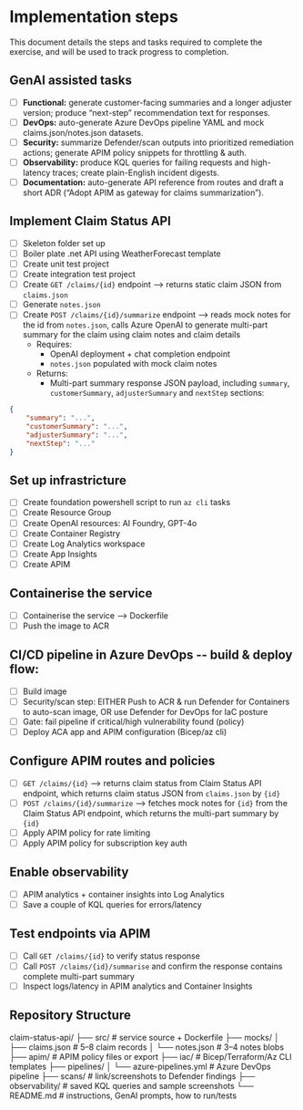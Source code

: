 # Implementation steps
This document details the steps and tasks required to complete the exercise, and will be used to track progress to completion.

## GenAI assisted tasks
- [ ] **Functional:** generate customer-facing summaries and a longer adjuster version; produce “next-step” recommendation text for responses.
- [ ] **DevOps:** auto-generate Azure DevOps pipeline YAML and mock claims.json/notes.json datasets.
- [ ] **Security:** summarize Defender/scan outputs into prioritized remediation actions; generate APIM policy snippets for throttling & auth.
- [ ] **Observability:** produce KQL queries for failing requests and high-latency traces; create plain-English incident digests.
- [ ] **Documentation:** auto-generate API reference from routes and draft a short ADR (“Adopt APIM as gateway for claims summarization”).

## Implement Claim Status API
- [ ] Skeleton folder set up
- [ ] Boiler plate .net API using WeatherForecast template
- [ ] Create unit test project
- [ ] Create integration test project
- [ ] Create `GET /claims/{id}` endpoint --> returns static claim JSON from `claims.json`
- [ ] Generate `notes.json`
- [ ] Create `POST /claims/{id}/summarize` endpoint --> reads mock notes for the id from `notes.json`, calls Azure OpenAI to generate multi-part summary for the claim using claim notes and claim details
    - Requires:
        - OpenAI deployment + chat completion endpoint
        - `notes.json` populated with mock claim notes
    - Returns:
        - Multi-part summary response JSON payload, including `summary`, `customerSummary`, `adjusterSummary` and `nextStep` sections:
```json 
{
    "summary": "...",
    "customerSummary": "...",
    "adjusterSummary": "...",
    "nextStep": "..."
}
```

## Set up infrastricture
- [ ] Create foundation powershell script to run `az cli` tasks
- [ ] Create Resource Group
- [ ] Create OpenAI resources: AI Foundry, GPT-4o
- [ ] Create Container Registry
- [ ] Create Log Analytics workspace
- [ ] Create App Insights
- [ ] Create APIM

## Containerise the service
- [ ] Containerise the service --> Dockerfile
- [ ] Push the image to ACR

## CI/CD pipeline in Azure DevOps -- build & deploy flow:
- [ ] Build image
- [ ] Security/scan step: EITHER Push to ACR & run Defender for Containers to auto-scan image, OR use Defender for DevOps for IaC posture
- [ ] Gate: fail pipeline if critical/high vulnerability found (policy)
- [ ] Deploy ACA app and APIM configuration (Bicep/az cli)

## Configure APIM routes and policies
- [ ] `GET /claims/{id}` --> returns claim status from Claim Status API endpoint, which returns claim status JSON from `claims.json` by `{id}`
- [ ] `POST /claims/{id}/summarize` --> fetches mock notes for `{id}` from the Claim Status API endpoint, which  returns the multi-part summary by `{id}`
- [ ] Apply APIM policy for rate limiting
- [ ] Apply APIM policy for subscription key auth

## Enable observability
- [ ] APIM analytics + container insights into Log Analytics
- [ ] Save a couple of KQL queries for errors/latency

## Test endpoints via APIM
- [ ] Call `GET /claims/{id}` to verify status response
- [ ] Call `POST /claims/{id}/summarise` and confirm the response contains complete multi-part summary
- [ ] Inspect logs/latency in APIM analytics and Container Insights 

## Repository Structure
claim-status-api/
├── src/                     # service source + Dockerfile
├── mocks/
│   ├── claims.json          # 5–8 claim records
│   └── notes.json           # 3–4 notes blobs
├── apim/                    # APIM policy files or export
├── iac/                     # Bicep/Terraform/Az CLI templates
├── pipelines/
│   └── azure-pipelines.yml  # Azure DevOps pipeline
├── scans/                   # link/screenshots to Defender findings
├── observability/           # saved KQL queries and sample screenshots
└── README.md                # instructions, GenAI prompts, how to run/tests
